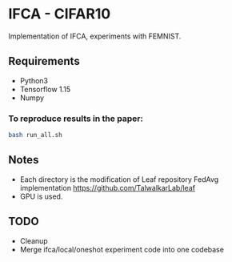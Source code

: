 # IFCA - CIFAR10

Implementation of IFCA, experiments with FEMNIST.

## Requirements
* Python3
* Tensorflow 1.15
* Numpy

### To reproduce results in the paper:
```bash
bash run_all.sh
```

## Notes
* Each directory is the modification of Leaf repository FedAvg implementation https://github.com/TalwalkarLab/leaf
* GPU is used.

## TODO
- Cleanup
- Merge ifca/local/oneshot experiment code into one codebase
